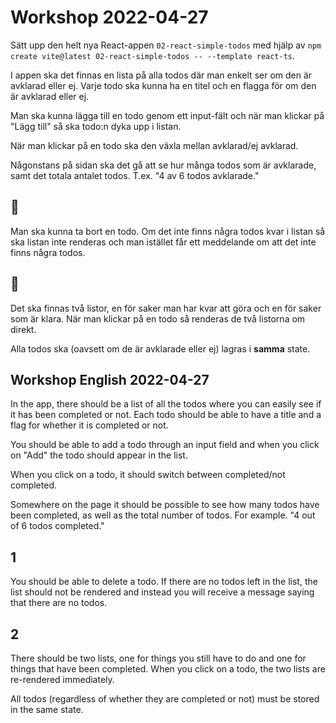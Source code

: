# Workshop 2022-04-27

Sätt upp den helt nya React-appen `02-react-simple-todos` med hjälp av `npm create vite@latest 02-react-simple-todos -- --template react-ts`.

I appen ska det finnas en lista på alla todos där man enkelt ser om den är avklarad eller ej. Varje todo ska kunna ha en titel och en flagga för om den är avklarad eller ej.

Man ska kunna lägga till en todo genom ett input-fält och när man klickar på "Lägg till" så ska todo:n dyka upp i listan.

När man klickar på en todo ska den växla mellan avklarad/ej avklarad.

Någonstans på sidan ska det gå att se hur många todos som är avklarade, samt det totala antalet todos. T.ex. "4 av 6 todos avklarade."

## 🌟

Man ska kunna ta bort en todo. Om det inte finns några todos kvar i listan så ska listan inte renderas och man istället får ett meddelande om att det inte finns några todos.

## 🚀

Det ska finnas två listor, en för saker man har kvar att göra och en för saker som är klara. När man klickar på en todo så renderas de två listorna om direkt.

Alla todos ska (oavsett om de är avklarade eller ej) lagras i **samma** state.

## Workshop English 2022-04-27

In the app, there should be a list of all the todos where you can easily see if it has been completed or not. Each todo should be able to have a title and a flag for whether it is completed or not.

You should be able to add a todo through an input field and when you click on "Add" the todo should appear in the list.

When you click on a todo, it should switch between completed/not completed.

Somewhere on the page it should be possible to see how many todos have been completed, as well as the total number of todos. For example. "4 out of 6 todos completed."

## 1

You should be able to delete a todo. If there are no todos left in the list, the list should not be rendered and instead you will receive a message saying that there are no todos.

## 2

There should be two lists, one for things you still have to do and one for things that have been completed. When you click on a todo, the two lists are re-rendered immediately.

All todos (regardless of whether they are completed or not) must be stored in the same state.
